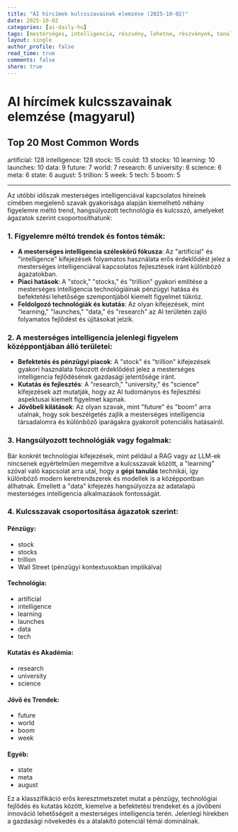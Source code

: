```yaml
---
title: "AI hírcímek kulcsszavainak elemzése (2025-10-02)"
date: 2025-10-02
categories: [ai-daily-hu]
tags: [mesterséges, intelligencia, részvény, lehetne, részvények, tanulás, bevezetése, adatok, jövő, világ, kutatás, egyetem, tudomány, meta, állam, augusztus, trillió, hét, tech, boom]
layout: single
author_profile: false
read_time: true
comments: false
share: true
---
```


# AI hírcímek kulcsszavainak elemzése (magyarul)

## Top 20 Most Common Words

artificial: 128
intelligence: 128
stock: 15
could: 13
stocks: 10
learning: 10
launches: 10
data: 9
future: 7
world: 7
research: 6
university: 6
science: 6
meta: 6
state: 6
august: 5
trillion: 5
week: 5
tech: 5
boom: 5

---

Az utóbbi időszak mesterséges intelligenciával kapcsolatos híreinek címében megjelenő szavak gyakorisága alapján kiemelhető néhány figyelemre méltó trend, hangsúlyozott technológia és kulcsszó, amelyeket ágazatok szerint csoportosíthatunk:

### 1. Figyelemre méltó trendek és fontos témák:
- **A mesterséges intelligencia széleskörű fókusza**: Az "artificial" és "intelligence" kifejezések folyamatos használata erős érdeklődést jelez a mesterséges intelligenciával kapcsolatos fejlesztések iránt különböző ágazatokban.
- **Piaci hatások**: A "stock," "stocks," és "trillion" gyakori említése a mesterséges intelligencia technológiáinak pénzügyi hatása és befektetési lehetősége szempontjából kiemelt figyelmet tükröz.
- **Feldolgozó technológiák és kutatás**: Az olyan kifejezések, mint "learning," "launches," "data," és "research" az AI területén zajló folyamatos fejlődést és újításokat jelzik.

### 2. A mesterséges intelligencia jelenlegi figyelem középpontjában álló területei:
- **Befektetés és pénzügyi piacok**: A "stock" és "trillion" kifejezések gyakori használata fokozott érdeklődést jelez a mesterséges intelligencia fejlődésének gazdasági jelentősége iránt.
- **Kutatás és fejlesztés**: A "research," "university," és "science" kifejezések azt mutatják, hogy az AI tudományos és fejlesztési aspektusai kiemelt figyelmet kapnak.
- **Jövőbeli kilátások**: Az olyan szavak, mint "future" és "boom" arra utalnak, hogy sok beszélgetés zajlik a mesterséges intelligencia társadalomra és különböző iparágakra gyakorolt potenciális hatásairól.

### 3. Hangsúlyozott technológiák vagy fogalmak:
Bár konkrét technológiai kifejezések, mint például a RAG vagy az LLM-ek nincsenek egyértelműen megemítve a kulcsszavak között, a "learning" szóval való kapcsolat arra utal, hogy a **gépi tanulás** technikái, így különböző modern keretrendszerek és modellek is a középpontban állhatnak. Emellett a "data" kifejezés hangsúlyozza az adatalapú mesterséges intelligencia alkalmazások fontosságát.

### 4. Kulcsszavak csoportosítása ágazatok szerint:

#### Pénzügy:
- stock
- stocks
- trillion
- Wall Street (pénzügyi kontextusokban implikálva)

#### Technológia:
- artificial
- intelligence
- learning
- launches
- data
- tech

#### Kutatás és Akadémia:
- research
- university
- science

#### Jövő és Trendek:
- future
- world
- boom
- week

#### Egyéb:
- state
- meta
- august

Ez a klasszifikáció erős keresztmetszetet mutat a pénzügy, technológiai fejlődés és kutatás között, kiemelve a befektetési trendeket és a jövőbeni innováció lehetőségeit a mesterséges intelligencia terén. Jelenlegi hírekben a gazdasági növekedés és a átalakító potenciál témái dominálnak.